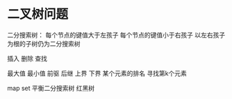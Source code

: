 # 二叉树问题

二分搜索树：
每个节点的键值大于左孩子
每个节点的键值小于右孩子
以左右孩子为根的子树仍为二分搜索树

插入  删除  查找

最大值  最小值
前驱 后继
上界 下界
某个元素的排名
寻找第k个元素

map  set  平衡二分搜索树  红黑树